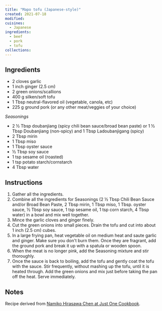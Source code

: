 ```yaml
---
title: "Mapo tofu (Japanese-style)"
created: 2021-07-18
modified:
cuisines:
  - Japanese
ingredients:
  - beef
  - pork
  - tofu
collections:
---
```



## Ingredients

- 2 cloves garlic
- 1 inch ginger (2.5 cm)
- 2 green onions/scallions
- 400 g silken/soft tofu
- 1 Tbsp neutral-flavored oil (vegetable, canola, etc)
- 225 g ground pork (or any other meat/veggies of your choice)

*Seasonings*

- 2 ½ Tbsp doubanjiang (spicy chili bean sauce/broad bean paste) or 1 ½ Tbsp Doubanjiang (non-spicy) and 1 Tbsp Ladoubanjigang (spicy)
- 2 Tbsp mirin
- 1 Tbsp miso
- 1 Tbsp oyster sauce
- ½ Tbsp soy sauce
- 1 tsp sesame oil (roasted)
- 1 tsp potato starch/cornstarch
- 4 Tbsp water

## Instructions

1. Gather all the ingredients.
2. Combine all the ingredients for Seasonings (2 ½ Tbsp Chili Bean Sauce and/or Broad Bean Paste, 2 Tbsp mirin, 1 Tbsp miso, 1 Tbsp. oyster sauce, ½ Tbsp soy sauce, 1 tsp sesame oil, 1 tsp corn starch, 4 Tbsp water) in a bowl and mix well together.
3. Mince the garlic cloves and ginger finely.
4. Cut the green onions into small pieces. Drain the tofu and cut into about 1 inch (2.5 cm) cubes.
5. In a large frying pan, heat vegetable oil on medium heat and saute garlic and ginger. Make sure you don't burn them. Once they are fragrant, add the ground pork and break it up with a spatula or wooden spoon.
6. When the meat is no longer pink, add the Seasoning mixture and stir thoroughly.
7. Once the sauce is back to boiling, add the tofu and gently coat the tofu with the sauce. Stir frequently, without mashing up the tofu, until it is heated through. Add the green onions and mix just before taking the pan off the heat. Serve immediately.

## Notes

Recipe derived from [Namiko Hirasawa Chen at Just One Cookbook](https://www.justonecookbook.com/mapo-tofu/).
